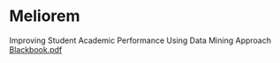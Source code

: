 # Meliorem
Improving Student Academic Performance Using Data Mining Approach
[Blackbook.pdf](https://github.com/Sd11lk/Meliorem/files/9829136/Blackbook.pdf)
